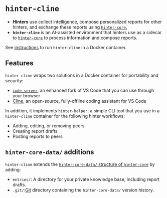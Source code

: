 # `hinter-cline`

- **Hinters** use collect intelligence, compose personalized reports for other hinters, and exchange these reports using [`hinter-core`.](https://github.com/bbenligiray/hinter-core)
- **`hinter-cline`** is an AI-assisted environment that hinters use as a sidecar to [`hinter-core`](https://github.com/bbenligiray/hinter-core) to process information and compose reports.

See [instructions](./instructions.md) to run `hinter-cline` in a Docker container.

## Features

`hinter-cline` wraps two solutions in a Docker container for portability and security:
- [`code-server`,](https://github.com/coder/code-server) an enhanced fork of VS Code that you can use through your browser
- [Cline,](https://github.com/cline/cline) an open-source, fully-offline coding assistant for VS Code

In addition, it implements `hinter-helper`, a simple CLI tool that you use in a `hinter-cline` container for the following hinter workflows:
- Adding, editing, or removing peers
- Creating report drafts
- Posting reports to peers

## `hinter-core-data/` additions

`hinter-cline` extends the [`hinter-core-data/` structure of `hinter-core`](https://github.com/bbenligiray/hinter-core?tab=readme-ov-file#hinter-core-data) by adding:

- `entries/`: A directory for your private knowledge base, including report drafts.
- `.git/`:[Git](https://git-scm.com/) directory containing the `hinter-core-data/` version history.
